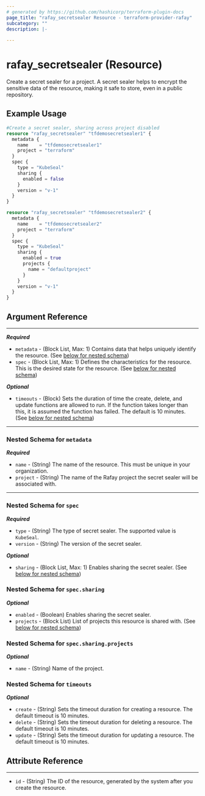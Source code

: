 ```yaml
---
# generated by https://github.com/hashicorp/terraform-plugin-docs
page_title: "rafay_secretsealer Resource - terraform-provider-rafay"
subcategory: ""
description: |-
  
---
```


# rafay_secretsealer (Resource)

Create a secret sealer for a project. A secret sealer helps to encrypt the sensitive data of the resource, making it safe to store, even in a public repository.

## Example Usage

```terraform
#Create a secret sealer, sharing across project disabled
resource "rafay_secretsealer" "tfdemosecretsealer1" {
  metadata {
    name    = "tfdemosecretsealer1"
    project = "terraform"
  }
  spec {
    type = "KubeSeal"
    sharing {
      enabled = false
    }
    version = "v-1"
  }
}

resource "rafay_secretsealer" "tfdemosecretsealer2" {
  metadata {
    name    = "tfdemosecretsealer2"
    project = "terraform"
  }
  spec {
    type = "KubeSeal"
    sharing {
      enabled = true
      projects {
        name = "defaultproject"
      }
    }
    version = "v-1"
  }
}
```

## Argument Reference

---
***Required***

- `metadata` - (Block List, Max: 1) Contains data that helps uniquely identify the resource. (See [below for nested schema](#nestedblock--metadata))
- `spec` - (Block List, Max: 1) Defines the characteristics for the resource. This is the desired state for the resource. (See [below for nested schema](#nestedblock--spec))

***Optional***

- `timeouts` - (Block) Sets the duration of time the create, delete, and update functions are allowed to run. If the function takes longer than this, it is assumed the function has failed. The default is 10 minutes. (See [below for nested schema](#nestedblock--timeouts))

---

<a id="nestedblock--metadata"></a>

### Nested Schema for `metadata`

***Required***

- `name` - (String) The name of the resource. This must be unique in your organization.
- `project` - (String) The name of the Rafay project the secret sealer will be associated with.

---

<a id="nestedblock--spec"></a>

### Nested Schema for `spec`

***Required***

- `type` - (String) The type of secret sealer. The supported value is `KubeSeal`.
- `version` - (String) The version of the secret sealer.

***Optional***

- `sharing` - (Block List, Max: 1) Enables sharing the secret sealer. (See [below for nested schema](#nestedblock--spec--sharing))

<a id="nestedblock--spec--sharing"></a>

### Nested Schema for `spec.sharing`

***Optional***

- `enabled` - (Boolean) Enables sharing the secret sealer.
- `projects` - (Block List) List of projects this resource is shared with. (See [below for nested schema](#nestedblock--spec--sharing--projects))

<a id="nestedblock--spec--sharing--projects"></a>

### Nested Schema for `spec.sharing.projects`

***Optional***

- `name` - (String) Name of the project.

<a id="nestedblock--timeouts"></a>

### Nested Schema for `timeouts`

***Optional***

- `create` - (String) Sets the timeout duration for creating a resource. The default timeout is 10 minutes.
- `delete` - (String) Sets the timeout duration for deleting a resource. The default timeout is 10 minutes.
- `update` - (String) Sets the timeout duration for updating a resource. The default timeout is 10 minutes.

## Attribute Reference

---

- `id` - (String) The ID of the resource, generated by the system after you create the resource.
